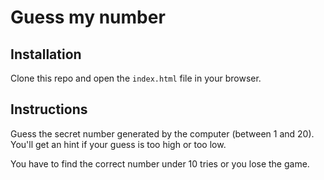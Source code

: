 # Guess my number

## Installation

Clone this repo and open the `index.html` file in your browser.

## Instructions

Guess the secret number generated by the computer (between 1 and 20). You'll get an hint if your guess is too high or too low.

You have to find the correct number under 10 tries or you lose the game.

